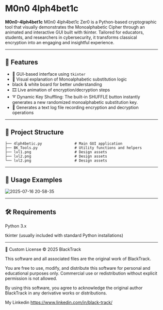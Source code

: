# M0n0 4lph4bet1c 
**M0n0-4lph4bet1c** M0n0 4lph4bet1c Zer0 is a Python-based cryptographic tool that visually demonstrates the Monoalphabetic Cipher through an animated and interactive GUI built with tkinter. Tailored for educators, students, and researchers in cybersecurity, it transforms classical encryption into an engaging and insightful experience.

---

## 🌟 Features

- 🎨 GUI-based interface using `tkinter`
- 🔐 Visual explanation of Monoalphabetic substitution logic
- black & white board for better understanding
- 🎞️ Live animation of encryption/decryption steps
- ➰ Dynamic Key Shuffling: The built-in SHUFFLE button instantly generates a new randomized monoalphabetic substitution key. 
- 📝 Generates a text log file recording encryption and decryption operations
---
## 📂 Project Structure
```M0n0-4lph4bet1c/
├── 4lph4betic.py               # Main GUI application
├── BK_Tools.py                 # Utility functions and helpers
├── lvl1.png                    # Design assets
├── lvl2.png                    # Design assets
└── lvl2.png                    # Design assets
```
---
## 📖 Usage Examples
![2025-07-16 20-58-35](https://github.com/user-attachments/assets/55c11105-a9a9-45a7-b9e6-5ace4316bb72)



---

## 🛠️ Requirements

Python 3.x

tkinter (usually included with standard Python installations)


---

📄 Custom License
© 2025 BlackTrack

This software and all associated files are the original work of BlackTrack.

You are free to use, modify, and distribute this software for personal and educational purposes only.
Commercial use or redistribution without explicit permission is not allowed.

By using this software, you agree to acknowledge the original author BlackTrack in any derivative works or distributions.

My Linkedin https://www.linkedin.com/in/black-track/

